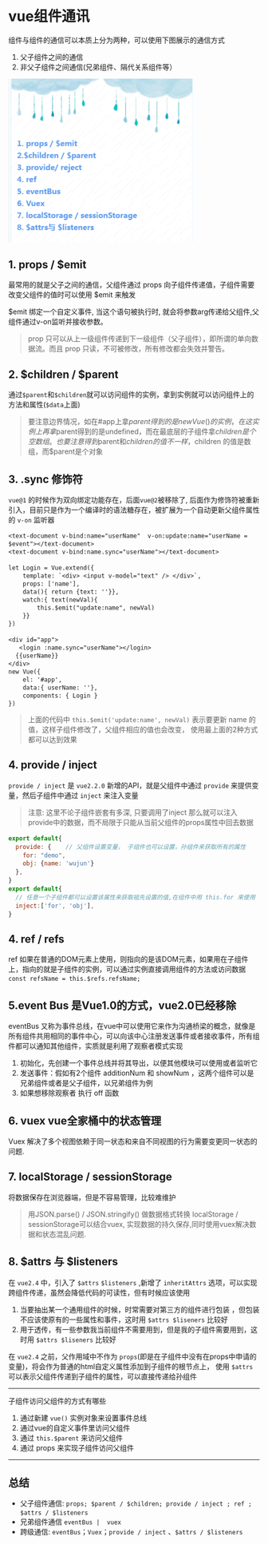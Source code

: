 # vue组件通讯

组件与组件的通信可以本质上分为两种，可以使用下图展示的通信方式
1. 父子组件之间的通信
2. 非父子组件之间通信(兄弟组件、隔代关系组件等）

<img src="./imgs/tongxin.png" alt="vue组件通讯" style="zoom:60%;" />


## 1. props / $emit

最常用的就是父子之间的通信，父组件通过 props 向子组件传递值，子组件需要改变父组件的值时可以使用 $emit 来触发

$emit 绑定一个自定义事件, 当这个语句被执行时, 就会将参数arg传递给父组件,父组件通过v-on监听并接收参数。

> prop 只可以从上一级组件传递到下一级组件（父子组件），即所谓的单向数据流。而且 prop 只读，不可被修改，所有修改都会失效并警告。


## 2. $children / $parent

通过`$parent`和`$children`就可以访问组件的实例，拿到实例就可以访问组件上的方法和属性(`$data`上面)

> 要注意边界情况，如在#app上拿$parent得到的是new Vue()的实例，在这实例上再拿$parent得到的是undefined，而在最底层的子组件拿$children是个空数组。也要注意得到$parent和$children的值不一样，$children 的值是数组，而$parent是个对象

## 3.  .sync 修饰符

`vue@1` 的时候作为双向绑定功能存在，后面`vue@2`被移除了, 后面作为修饰符被重新引入，目前只是作为一个编译时的语法糖存在，被扩展为一个自动更新父组件属性的 `v-on` 监听器

```vue
<text-document v-bind:name="userName"  v-on:update:name="userName = $event"></text-document>
<text-document v-bind:name.sync="userName"></text-document>

let Login = Vue.extend({
	template: `<div> <input v-model="text" /> </div>`,
	props: ['name'],
	data(){ return {text: ''}},
	watch:{ text(newVal){
		this.$emit("update:name", newVal)
	}}
})

<div id="app">
   <login :name.sync="userName"></login>
  {{userName}}
</div>
new Vue({
	el: '#app',
	data:{ userName: ''},
	components: { Login }
})
```

> 上面的代码中  `this.$emit('update:name', newVal)` 表示要更新 name 的值，这样子组件修改了，父组件相应的值也会改变， 使用最上面的2种方式都可以达到效果



## 4. provide / inject

`provide / inject` 是 `vue2.2.0` 新增的API，就是父组件中通过 `provide` 来提供变量，然后子组件中通过 `inject` 来注入变量

> 注意: 这里不论子组件嵌套有多深, 只要调用了inject 那么就可以注入provide中的数据，而不局限于只能从当前父组件的props属性中回去数据

```js
export default{
  provide: {    // 父组件设置变量， 子组件也可以设置，孙组件来获取所有的属性
    for: "demo",
    obj: {name: 'wujun'}
  },
}
export default{
  // 任意一个子组件都可以设置该属性来获取祖先设置的值,在组件中用 this.for 来使用
  inject:['for', 'obj'],
}
```

## 4. ref / refs

ref 如果在普通的DOM元素上使用，则指向的是该DOM元素，如果用在子组件上，指向的就是子组件的实例，可以通过实例直接调用组件的方法或访问数据 `const refsName = this.$refs.refsName;`


## 5.event Bus  是Vue1.0的方式，vue2.0已经移除
eventBus 又称为事件总线，在vue中可以使用它来作为沟通桥梁的概念，就像是所有组件共用相同的事件中心，可以向该中心注册发送事件或者接收事件，所有组件都可以通知其他组件，实质就是利用了观察者模式实现

  1. 初始化，先创建一个事件总线并将其导出，以便其他模块可以使用或者监听它
  2. 发送事件：假如有2个组件 additionNum 和 showNum ，这两个组件可以是兄弟组件或者是父子组件，以兄弟组件为例
  3. 如果想移除观察者  执行 off 函数


## 6. vuex vue全家桶中的状态管理
Vuex 解决了多个视图依赖于同一状态和来自不同视图的行为需要变更同一状态的问题.

## 7. localStorage / sessionStorage
将数据保存在浏览器端，但是不容易管理，比较难维护

> 用JSON.parse() / JSON.stringify() 做数据格式转换 localStorage / sessionStorage可以结合vuex, 实现数据的持久保存,同时使用vuex解决数据和状态混乱问题.

## 8. $attrs 与 $listeners
在 `vue2.4` 中，引入了 `$attrs` `$listeners` ,新增了 `inheritAttrs` 选项，可以实现跨组件传递，虽然会降低代码的可读性，但有时候应该使用

1. 当要抽出某一个通用组件的时候，时常需要对第三方的组件进行包装 ，但包装不应该使原有的一些属性和事件，这时用 `$attrs $liseners` 比较好
2. 用于透传，有一些参数我当前组件不需要用到，但是我的子组件需要用到，这时用 `$attrs $liseners` 比较好

在 `vue2.4` 之前，父作用域中不作为 `props`(即是在子组件中没有在props中申请的变量)，将会作为普通的html自定义属性添加到子组件的根节点上， 使用 `$attrs` 可以表示父组件传递到子组件的属性，可以直接传递给孙组件

---
子组件访问父组件的方式有哪些
1. 通过新建 `vue()` 实例对象来设置事件总线
2. 通过vue的自定义事件里访问父组件
3. 通过 `this.$parent` 来访问父组件
4. 通过 props 来实现子组件访问父组件

---
## 总结
- 父子组件通信: `props; $parent / $children; provide / inject ; ref ; $attrs / $listeners`
- 兄弟组件通信 `eventBus |  vuex`
- 跨级通信: `eventBus`；`Vuex`；`provide / inject` 、`$attrs / $listeners`